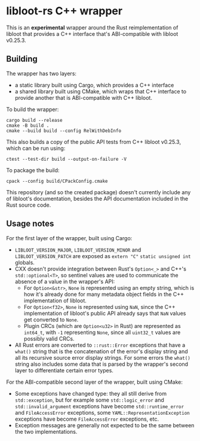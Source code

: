 # libloot-rs C++ wrapper

This is an **experimental** wrapper around the Rust reimplementation of libloot that provides a C++ interface that's ABI-compatible with libloot v0.25.3.

## Building

The wrapper has two layers:

- a static library built using Cargo, which provides a C++ interface
- a shared library built using CMake, which wraps that C++ interface to provide another that is ABI-compatible with C++ libloot.

To build the wrapper:

```
cargo build --release
cmake -B build .
cmake --build build --config RelWithDebInfo
```

This also builds a copy of the public API tests from C++ libloot v0.25.3, which can be run using:

```
ctest --test-dir build --output-on-failure -V
```

To package the build:

```
cpack --config build/CPackConfig.cmake
```

This repository (and so the created package) doesn't currently include any of libloot's documentation, besides the API documentation included in the Rust source code.

## Usage notes

For the first layer of the wrapper, built using Cargo:

- `LIBLOOT_VERSION_MAJOR`, `LIBLOOT_VERSION_MINOR` and `LIBLOOT_VERSION_PATCH` are exposed as `extern "C"` `static unsigned int` globals.
- CXX doesn't provide integration between Rust's `Option<_>` and C++'s `std::optional<T>`, so sentinel values are used to communicate the absence of a value in the wrapper's API:
    - For `Option<&str>`, `None` is represented using an empty string, which is how it's already done for many metadata object fields in the C++ implementation of libloot.
    - For `Option<f32>`, `None` is represented using `NaN`, since the C++ implementation of libloot's public API already says that `NaN` values get converted to `None`.
    - Plugin CRCs (which are `Option<u32>` in Rust) are represented as `int64_t`, with `-1` representing `None`, since all `uint32_t` values are possibly valid CRCs.
- All Rust errors are converted to `::rust::Error` exceptions that have a `what()` string that is the concatenation of the error's display string and all its recursive source error display strings. For some errors the `what()` string also includes some data that is parsed by the wrapper's second layer to differentiate certain error types.

For the ABI-compatible second layer of the wrapper, built using CMake:

- Some exceptions have changed type: they all still derive from `std::exception`, but for example some `std::logic_error` and `std::invalid_argument` exceptions have become `std::runtime_error` and `FileAccessError` exceptions, some `YAML::RepresentationException` exceptions have become `FileAccessError` exceptions, etc.
- Exception messages are generally not expected to be the same between the two implementations.
